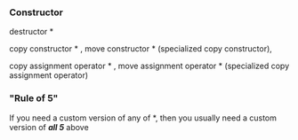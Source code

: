 ### Constructor 

destructor *

copy constructor * , move constructor * (specialized copy constructor),

copy assignment operator * , move assignment operator * (specialized copy assignment operator)

### "Rule of 5"

If you need a custom version of any of *, then you usually need a custom version of ***all 5*** above



